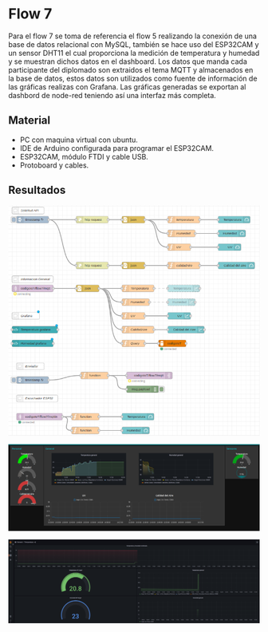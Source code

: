 # Flow 7

Para el flow 7 se toma de referencia el flow 5 realizando la conexión de una base de datos relacional con MySQL, también se hace uso del ESP32CAM y un sensor DHT11 el cual proporciona la medición de temperatura y humedad y se muestran dichos datos en el dashboard. 
Los datos que manda cada participante del diplomado son extraidos el tema MQTT y almacenados en la base de datos, estos datos son utilizados como fuente de información de las gráficas realizas con Grafana. Las gráficas generadas se exportan al dashbord de node-red teniendo así una interfaz más completa.  


## Material

- PC con maquina virtual con ubuntu.
- IDE de Arduino configurada para programar el ESP32CAM.
- ESP32CAM, módulo FTDI y cable USB.
- Protoboard y cables.

## Resultados
![Flow 7](https://github.com/angelumoca21/SamsungInnovationCampus/blob/main/flow7/imagenes/flow7.png)

![Flow 7 Dashboard](https://github.com/angelumoca21/SamsungInnovationCampus/blob/main/flow7/imagenes/flow7dash.png)

![Flow 7 Grafana](https://github.com/angelumoca21/SamsungInnovationCampus/blob/main/flow7/imagenes/flow7Grafana.png)